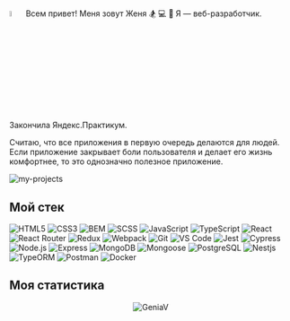 <a href="https://www.gautamkrishnar.com/"><img src="https://media.giphy.com/media/hvRJCLFzcasrR4ia7z/giphy.gif" width="5%"></a> Всем привет! Меня зовут Женя :snowboarder: :computer: :milky_way: Я — веб-разработчик. Закончила Яндекс.Практикум.

Считаю, что все приложения в первую очередь делаются для людей. Если приложение закрывает боли пользователя и делает его жизнь комфортнее, то это однозначно полезное приложение.

![my-projects](https://user-images.githubusercontent.com/91983468/191351296-99391d2c-4c55-4880-8f03-57c9aa8ba644.png)

## Мой стек

![HTML5](https://img.shields.io/badge/-HTML5-%23E44D27?style=flat-square&logo=html5&logoColor=ffffff)
![CSS3](https://img.shields.io/badge/-CSS3-%231572B6?style=flat-square&logo=css3)
![BEM](https://img.shields.io/badge/-BEM-%23282C34?style=flat-square&logo=bem)
![SCSS](https://img.shields.io/badge/-SCSS-%23F7DF1C?style=flat-square&logo=sass)
![JavaScript](https://img.shields.io/badge/-JavaScript-%23F7DF1C?style=flat-square&logo=javascript&logoColor=000000&labelColor=%23F7DF1C&color=%23F7DF1C)
![TypeScript](https://img.shields.io/badge/-TypeScript-007ACC?style=flat-square&logo=typescript&logoColor=white)
![React](https://img.shields.io/badge/-React-%23282C34?style=flat-square&logo=react)
![React Router](https://img.shields.io/badge/-ReactRouter-%23282C34?style=flat-square&logo=react-router)
![Redux](https://img.shields.io/badge/-Redux-%23282C34?style=flat-square&logo=redux)
![Webpack](https://img.shields.io/badge/-Webpack-%232C3A42?style=flat-square&logo=webpack)
![Git](https://img.shields.io/badge/-Git-%23F05032?style=flat-square&logo=git&logoColor=%23ffffff)
![VS Code](https://img.shields.io/badge/-VSCode-%23007ACC?style=flat-square&logo=visual-studio-code)
![Jest](https://img.shields.io/badge/-Jest-greenC?style=flat-square&logo=jest)
![Cypress](https://img.shields.io/badge/-Cypress-lightgrey?style=flat-square&logo=Cypress)
![Node.js](https://img.shields.io/badge/-Node.js-brightgreen?style=flat-square&logo=Node.js)
![Express](https://img.shields.io/badge/-Express-lightgray?style=flat-square&logo=Express)
![MongoDB](https://img.shields.io/badge/-Mongodb-gray?style=flat-square&logo=Mongodb)
![Mongoose](https://img.shields.io/badge/-Mongoose-lightgrey?style=flat-square&logo=Mongoose)
![PostgreSQL](https://img.shields.io/badge/-PostgreSQL-white?style=flat-square&logo=PostgreSQL)
![Nestjs](https://img.shields.io/badge/-Nestjs-black?style=flat-square&logo=Nestjs)
![TypeORM](https://img.shields.io/badge/-TypeORM-yellow?style=flat-square&logo=TypeORM)
![Postman](https://img.shields.io/badge/-Postman-lightblue?style=flat-square&logo=Postman)
![Docker](https://img.shields.io/badge/-Docker-blue?style=flat-square&logo=Docker)

## Моя статистика
<p align="center"> <img src="https://github-readme-stats.vercel.app/api?username=GeniaV&show_icons=true&theme=gotham" alt="GeniaV" />
